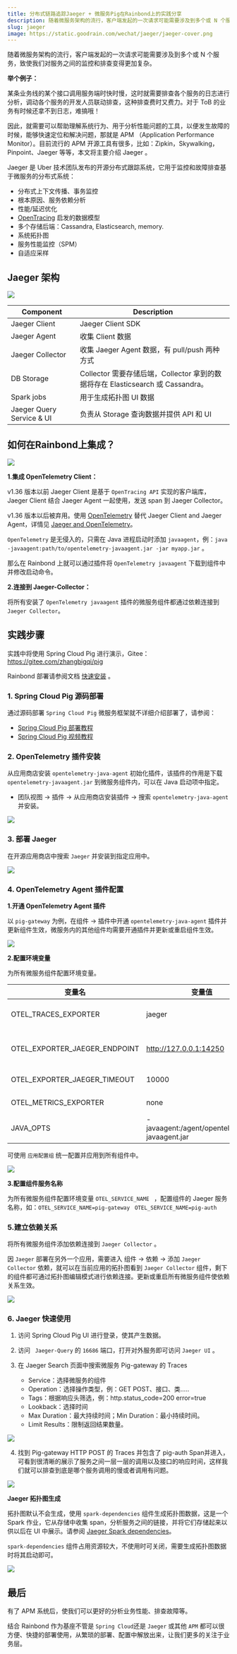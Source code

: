 ```yaml
---
title: 分布式链路追踪Jaeger + 微服务Pig在Rainbond上的实践分享
description: 随着微服务架构的流行，客户端发起的一次请求可能需要涉及到多个或 N 个服务，致使我们对服务之间的监控和排查变得更加复杂
slug: jaeger
image: https://static.goodrain.com/wechat/jaeger/jaeger-cover.png
---
```



随着微服务架构的流行，客户端发起的一次请求可能需要涉及到多个或 N 个服务，致使我们对服务之间的监控和排查变得更加复杂。

**举个例子：**

某条业务线的某个接口调用服务端时快时慢，这时就需要排查各个服务的日志进行分析，调动各个服务的开发人员联动排查，这种排查费时又费力。对于 ToB 的业务有时候还拿不到日志，难搞哦！

因此，就需要可以帮助理解系统行为、用于分析性能问题的工具，以便发生故障的时候，能够快速定位和解决问题，那就是 APM （Application Performance Monitor）。目前流行的 APM 开源工具有很多，比如：Zipkin，Skywalking，Pinpoint、Jaeger 等等，本文将主要介绍 Jaeger 。

Jaeger 是 Uber 技术团队发布的开源分布式跟踪系统，它用于监控和故障排查基于微服务的分布式系统：

* 分布式上下文传播、事务监控
* 根本原因、服务依赖分析
* 性能/延迟优化
* [OpenTracing](http://opentracing.io/) 启发的数据模型
* 多个存储后端：Cassandra, Elasticsearch, memory.
* 系统拓扑图
* 服务性能监控（SPM）
* 自适应采样

<!--truncate-->

## Jaeger 架构

![](https://static.goodrain.com/wechat/jaeger/1.png)

| Component                 | Description                                                  |
| ------------------------- | ------------------------------------------------------------ |
| Jaeger Client             | Jaeger Client SDK                                            |
| Jaeger Agent              | 收集 Client 数据                                             |
| Jaeger Collector          | 收集 Jaeger Agent 数据，有 pull/push 两种方式                |
| DB Storage                | Collector 需要存储后端，Collector 拿到的数据将存在 Elasticsearch 或 Cassandra。 |
| Spark jobs                | 用于生成拓扑图 UI 数据                                       |
| Jaeger Query Service & UI | 负责从 Storage 查询数据并提供 API 和 UI                      |

## 如何在Rainbond上集成？

![](https://static.goodrain.com/wechat/jaeger/2.png)

**1.集成 OpenTelemetry Client：**

v1.36 版本以前 Jaeger Client 是基于 `OpenTracing API` 实现的客户端库，Jaeger Client 结合 Jaeger Agent 一起使用，发送 span 到 Jaeger Collector。

v1.36 版本以后被弃用。使用 [OpenTelemetry](https://opentelemetry.io/) 替代  Jaeger Client and Jaeger Agent，详情见 [Jaeger and OpenTelemetry](https://medium.com/jaegertracing/jaeger-and-opentelemetry-1846f701d9f2)。

`OpenTelemetry` 是无侵入的，只需在 Java 进程启动时添加 `javaagent`，例：`java -javaagent:path/to/opentelemetry-javaagent.jar -jar myapp.jar` 。

那么在 Rainbond 上就可以通过插件将 `OpenTelemetry javaagent` 下载到组件中并修改启动命令。

**2.连接到 Jaeger-Collector：**

将所有安装了 `OpenTelemetry javaagent` 插件的微服务组件都通过依赖连接到 `Jaeger Collector`。

## 实践步骤

实践中将使用 Spring Cloud Pig 进行演示，Gitee：https://gitee.com/zhangbigqi/pig

Rainbond 部署请参阅文档 [快速安装](https://www.rainbond.com/docs/quick-start/quick-install) 。

### 1. Spring Cloud Pig 源码部署

通过源码部署 `Spring Cloud Pig` 微服务框架就不详细介绍部署了，请参阅：

*  [Spring Cloud Pig 部署教程](https://t.goodrain.com/d/3-springcloud-pig-rainbond)
* [Spring Cloud Pig 视频教程](https://www.bilibili.com/video/BV1MZ4y1b7wW)

### 2. OpenTelemetry 插件安装

从应用商店安装 `opentelemetry-java-agent` 初始化插件，该插件的作用是下载 `opentelemetry-javaagent.jar` 到微服务组件内，可以在 Java 启动项中指定。

* 团队视图 -> 插件 -> 从应用商店安装插件 -> 搜索 `opentelemetry-java-agent` 并安装。

![](https://static.goodrain.com/wechat/jaeger/3.png)

### 3. 部署 Jaeger

在开源应用商店中搜索 `Jaeger` 并安装到指定应用中。

![](https://static.goodrain.com/wechat/jaeger/4.png)



### 4. OpenTelemetry Agent 插件配置

**1.开通 OpenTelemetry Agent 插件**

以 `pig-gateway` 为例，在组件 -> 插件中开通 `opentelemetry-java-agent` 插件并更新组件生效，微服务内的其他组件均需要开通插件并更新或重启组件生效。

![](https://static.goodrain.com/wechat/jaeger/5.png)

**2.配置环境变量**

为所有微服务组件配置环境变量。

| 变量名                        | 变量值                                        | 说明                           |
| ----------------------------- | --------------------------------------------- | ------------------------------ |
| OTEL_TRACES_EXPORTER          | jaeger                                        | 选择 Jaeger exporter           |
| OTEL_EXPORTER_JAEGER_ENDPOINT | http://127.0.0.1:14250                        | Jaeger Collector gRPC endpoint |
| OTEL_EXPORTER_JAEGER_TIMEOUT  | 10000                                         | 超时时间（毫秒）               |
| OTEL_METRICS_EXPORTER         | none                                          | Metrics 导出器                 |
| JAVA_OPTS                     | -javaagent:/agent/opentelemetry-javaagent.jar | Java 启动参数                  |

可使用 `应用配置组` 统一配置并应用到所有组件中。

![](https://static.goodrain.com/wechat/jaeger/6.png)

**3.配置组件服务名称**

为所有微服务组件配置环境变量 `OTEL_SERVICE_NAME ` ，配置组件的 Jaeger 服务名称，如：`OTEL_SERVICE_NAME=pig-gateway ` `OTEL_SERVICE_NAME=pig-auth ` 

### 5.建立依赖关系

将所有微服务组件添加依赖连接到 `Jaeger Collector` 。

因 `Jaeger` 部署在另外一个应用，需要进入 组件 -> 依赖 -> 添加 `Jaeger Collector` 依赖，就可以在当前应用的拓扑图看到 `Jaeger Collector` 组件，剩下的组件都可通过拓扑图编辑模式进行依赖连接。更新或重启所有微服务组件使依赖关系生效。

![](https://static.goodrain.com/wechat/jaeger/7.png)

### 6.  Jaeger 快速使用

1. 访问 Spring Cloud Pig UI 进行登录，使其产生数据。

2. 访问 ` Jaeger-Query` 的 `16686` 端口，打开对外服务即可访问 `Jaeger UI` 。

3. 在 Jaeger Search 页面中搜索微服务 Pig-gateway 的 Traces

   * Service：选择微服务的组件
   * Operation：选择操作类型，例：GET POST、接口、类.....
   * Tags：根据响应头筛选，例：http.status_code=200 error=true
   * Lookback：选择时间
   * Max Duration：最大持续时间；Min Duration：最小持续时间。
   * Limit Results：限制返回结果数量。

![](https://static.goodrain.com/wechat/jaeger/10.png)

4. 找到 Pig-gateway HTTP POST 的 Traces 并包含了 pig-auth Span并进入，可看到很清晰的展示了服务之间一层一层的调用以及接口的响应时间，这样我们就可以排查到底是哪个服务调用的慢或者调用有问题。

![](https://static.goodrain.com/wechat/jaeger/11.png)

**Jaeger 拓扑图生成**

拓扑图默认不会生成，使用 `spark-dependencies` 组件生成拓扑图数据，这是一个 Spark 作业，它从存储中收集 span，分析服务之间的链接，并将它们存储起来以供以后在 UI 中展示。请参阅 [Jaeger Spark dependencies](https://github.com/jaegertracing/spark-dependencies)。

`spark-dependencies` 组件占用资源较大，不使用时可关闭，需要生成拓扑图数据时将其启动即可。

![](https://static.goodrain.com/wechat/jaeger/9.png)

## 最后

有了 APM 系统后，使我们可以更好的分析业务性能、排查故障等。

结合 Rainbond 作为基座不管是 `Spring Cloud`还是 `Jaeger` 或其他 `APM` 都可以很方便、快捷的部署使用，从繁琐的部署、配置中解放出来，让我们更多的关注于业务层。

